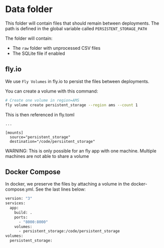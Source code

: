 # Data folder
This folder will contain files that should remain between deployments.
The path is defined in the global variable called `PERSISTENT_STORAGE_PATH`

The folder will contain:
- The `raw` folder with unprocessed CSV files
- The SQLite file if enabled

## fly.io
We use `Fly Volumes` in fly.io to persist the files between deployments.

You can create a volume with this command:
```bash
# Create one volume in region=AMS
fly volume create persistent_storage --region ams --count 1
```

This is then referenced in fly.toml
```
...

[mounts]
  source="persistent_storage"
  destination="/code/persistent_storage"
```

WARNING: This is only possible for an fly app with one machine. Multiple
machines are not able to share a volume

## Docker Compose
In docker, we preserve the files by attaching a volume in the
docker-compose.yml. See the last lines below:

```bash
version: "3"
services:
  app:
    build: .
    ports:
      - "8000:8000"
    volumes:
      - persistent_storage:/code/persistent_storage
volumes:
  persistent_storage:
```
